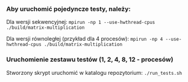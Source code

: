 ### Aby uruchomić pojedyncze testy, należy:

Dla wersji sekwencyjnej:
`mpirun -np 1 --use-hwthread-cpus ./build/matrix-multiplication`

Dla wersji równoległej (przykład dla 4 procesów):
`mpirun -np 4 --use-hwthread-cpus ./build/matrix-multiplication`

### Uruchomienie zestawu testów (1, 2, 4, 8, 12 - procesów)

Stworzony skrypt uruchomić w katalogu repozytorium:
`./run_tests.sh`